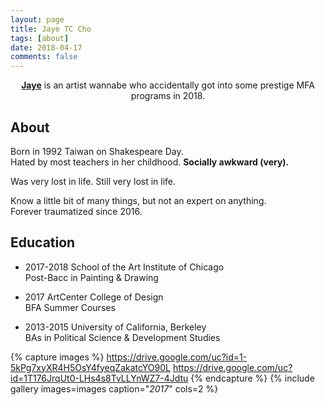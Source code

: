 ```yaml
---
layout: page
title: Jaye TC Cho
tags: [about]
date: 2018-04-17
comments: false
---
```

    
<center><a href="https://www.instagram.com/jjjcho/"><b>Jaye</b></a> is an artist wannabe who accidentally got into some prestige MFA programs in 2018.</center>


## About  
Born in 1992 Taiwan on Shakespeare Day. <br>
Hated by most teachers in her childhood. **Socially awkward (very).**
<p></p>
Was very lost in life.
Still very lost in life.
<p></p>
Know a little bit of many things, but not an expert on anything. <br>
Forever traumatized since 2016.

## Education 
* 2017-2018  School of the Art Institute of Chicago <br>
    Post-Bacc in Painting & Drawing
    <p></p>
* 2017       ArtCenter College of Design <br>
    BFA Summer Courses
    <p></p>
* 2013-2015  University of California, Berkeley <br>
    BAs in Political Science & Development Studies
<p></p>


{% capture images %}
https://drive.google.com/uc?id=1-5kPg7xyXR4H5OsY4fyeqZakatcYO90L
https://drive.google.com/uc?id=1T176JrqUt0-LHs4s8TvLLYnWZ7-4Jdtu
{% endcapture %}
{% include gallery images=images caption="*2017*" cols=2 %}


